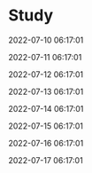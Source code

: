 # Study


2022-07-10 06:17:01

2022-07-11 06:17:01

2022-07-12 06:17:01

2022-07-13 06:17:01

2022-07-14 06:17:01

2022-07-15 06:17:01

2022-07-16 06:17:01

2022-07-17 06:17:01

